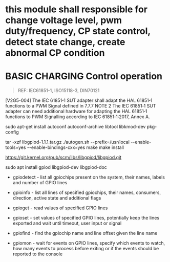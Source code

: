 # this module shall responsible for change voltage level, pwm duty/frequency, CP state control, detect state change, create abnormal CP condition
# BASIC CHARGING Control operation

> REF: IEC61851-1, ISO15118-3, DIN70121

[V2G5-004] The IEC 61851‐1 SUT adapter shall adapt the HAL 61851‐1 functions to a PWM Signal defined in 7.7.7
NOTE 2  The IEC 61851‐1 SUT adapter can need additional hardware for adapting the HAL 61851‐1 functions
to PWM Signalling according to IEC 61851‐1:2017, Annex A.


sudo apt-get install autoconf autoconf-archive libtool libkmod-dev pkg-config

tar -xzf libgpiod-1.1.1.tar.gz
./autogen.sh --prefix=/usr/local --enable-tools=yes --enable-bindings-cxx=yes
make
make install

https://git.kernel.org/pub/scm/libs/libgpiod/libgpiod.git


sudo apt install gpiod libgpiod-dev libgpiod-doc


* gpiodetect - list all gpiochips present on the system, their names, labels
               and number of GPIO lines

* gpioinfo   - list all lines of specified gpiochips, their names, consumers,
               direction, active state and additional flags

* gpioget    - read values of specified GPIO lines

* gpioset    - set values of specified GPIO lines, potentially keep the lines
               exported and wait until timeout, user input or signal

* gpiofind   - find the gpiochip name and line offset given the line name

* gpiomon    - wait for events on GPIO lines, specify which events to watch,
               how many events to process before exiting or if the events
               should be reported to the console